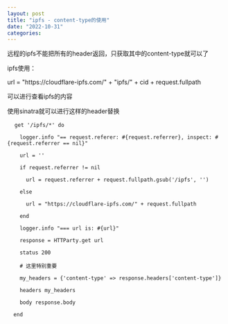 ```yaml
---
layout: post
title: "ipfs - content-type的使用"
date: "2022-10-31"
categories: 
---
```

<p>远程的ipfs不能把所有的header返回，只获取其中的content-type就可以了</p>

<p>ipfs使用：</p>

<p>url = &quot;https://cloudflare-ipfs.com/&quot; + &quot;ipfs/&quot; + cid + request.fullpath</p>

<p>可以进行查看ipfs的内容</p>

<p>使用sinatra就可以进行这样的header替换</p>

<pre>&nbsp; <code>get &#39;/ipfs/*&#39; do<br />
&nbsp;&nbsp;&nbsp; logger.info &quot;== request.referer: #{request.referrer}, inspect: #{request.referrer == nil}&quot;

&nbsp;&nbsp;&nbsp; url = &#39;&#39;<br />
&nbsp;&nbsp;&nbsp; if request.referrer != nil<br />
&nbsp;&nbsp;&nbsp;&nbsp;&nbsp; url = request.referrer + request.fullpath.gsub(&#39;/ipfs&#39;, &#39;&#39;)<br />
&nbsp;&nbsp;&nbsp; else<br />
&nbsp;&nbsp;&nbsp;&nbsp;&nbsp; url = &quot;https://cloudflare-ipfs.com/&quot; + request.fullpath<br />
&nbsp;&nbsp;&nbsp; end

&nbsp;&nbsp;&nbsp; logger.info &quot;=== url is: #{url}&quot;<br />
&nbsp;&nbsp;&nbsp; response = HTTParty.get url

&nbsp;&nbsp;&nbsp; status 200</code></pre>

<pre><code>&nbsp;&nbsp;&nbsp; # 这里特别重要<br />
&nbsp;&nbsp;&nbsp; my_headers = {&#39;content-type&#39; =&gt; response.headers[&#39;content-type&#39;]}<br />
&nbsp;&nbsp;&nbsp; headers my_headers

&nbsp;&nbsp;&nbsp; body response.body<br />
&nbsp; end</code></pre>

<p>&nbsp;</p>

<p>&nbsp;</p>

